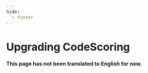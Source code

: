 ```yaml
---
hide:
  - footer
---
```

# Upgrading CodeScoring

#### This page has not been translated to English for now.
